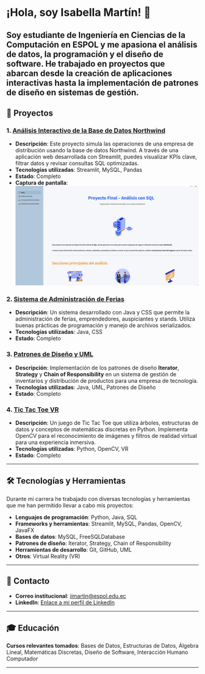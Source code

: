 # ¡Hola, soy Isabella Martín! 👋

Soy estudiante de Ingeniería en Ciencias de la Computación en ESPOL y me apasiona el análisis de datos, la programación y el diseño de software. He trabajado en proyectos que abarcan desde la creación de aplicaciones interactivas hasta la implementación de patrones de diseño en sistemas de gestión.
 ---
 
## 📂 Proyectos

### 1. [Análisis Interactivo de la Base de Datos Northwind](https://github.com/isabellaim/ProyectoModulo2)
   - **Descripción**: Este proyecto simula las operaciones de una empresa de distribución usando la base de datos Northwind. A través de una aplicación web desarrollada con Streamlit, puedes visualizar KPIs clave, filtrar datos y revisar consultas SQL optimizadas.
   - **Tecnologías utilizadas**: Streamlit, MySQL, Pandas
   - **Estado**: Completo
   - **Captura de pantalla**:
     ![Northwind](Northwind.jpg)

### 2. [Sistema de Administración de Ferias](https://github.com/isabellaim/POO-P03-G04)
   - **Descripción**: Un sistema desarrollado con Java y CSS que permite la administración de ferias, emprendedores, auspiciantes y stands. Utiliza buenas prácticas de programación y manejo de archivos serializados.
   - **Tecnologías utilizadas**: Java, CSS
   - **Estado**: Completo

### 3. [Patrones de Diseño y UML](https://github.com/isabellaim/G04-PatronesDise-oUML)
   - **Descripción**: Implementación de los patrones de diseño **Iterator**, **Strategy** y **Chain of Responsibility** en un sistema de gestión de inventarios y distribución de productos para una empresa de tecnología.
   - **Tecnologías utilizadas**: Java, UML, Patrones de Diseño
   - **Estado**: Completo

### 4. [Tic Tac Toe VR](https://github.com/Jmuniz27/ProyectoMatDisc--Tic-Tac-Toe-With-Trees)
   - **Descripción**: Un juego de Tic Tac Toe que utiliza árboles, estructuras de datos y conceptos de matemáticas discretas en Python. Implementa OpenCV para el reconocimiento de imágenes y filtros de realidad virtual para una experiencia inmersiva.
   - **Tecnologías utilizadas**: Python, OpenCV, VR
   - **Estado**: Completo

---

## 🛠️ Tecnologías y Herramientas

Durante mi carrera he trabajado con diversas tecnologías y herramientas que me han permitido llevar a cabo mis proyectos:

- **Lenguajes de programación**: Python, Java, SQL
- **Frameworks y herramientas**: Streamlit, MySQL, Pandas, OpenCV, JavaFX
- **Bases de datos**: MySQL, FreeSQLDatabase
- **Patrones de diseño**: Iterator, Strategy, Chain of Responsibility
- **Herramientas de desarrollo**: Git, GitHub, UML
- **Otros**: Virtual Reality (VR)

---

## 📧 Contacto

- **Correo institucional**: [iimartin@espol.edu.ec](mailto:iimartin@espol.edu.ec)
- **LinkedIn**: [Enlace a mi perfil de LinkedIn](www.linkedin.com/in/isabellamartinp)

---

## 🎓 Educación
  **Cursos relevantes tomados**: Bases de Datos, Estructuras de Datos, Álgebra Lineal, Matemáticas Discretas, Diseño de Software, Interacción Humano Computador

---
